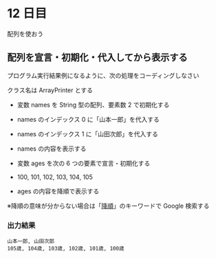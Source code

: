 # 12 日目

配列を使おう

## 配列を宣言・初期化・代入してから表示する

プログラム実行結果例になるように、次の処理をコーディングしなさい

クラス名は ArrayPrinter とする

- 変数 names を String 型の配列、要素数 2 で初期化する
- names のインデックス 0 に「山本一郎」を代入する
- names のインデックス 1 に「山田次郎」を代入する
- names の内容を表示する

- 変数 ages を次の 6 つの要素で宣言・初期化する
- 100, 101, 102, 103, 104, 105
- ages の内容を降順で表示する

※降順の意味が分からない場合は「[降順](https://www.google.com/search?q=降順)」のキーワードで Google 検索する

### 出力結果

```
山本一郎, 山田次郎
105歳, 104歳, 103歳, 102歳, 101歳, 100歳 
```
